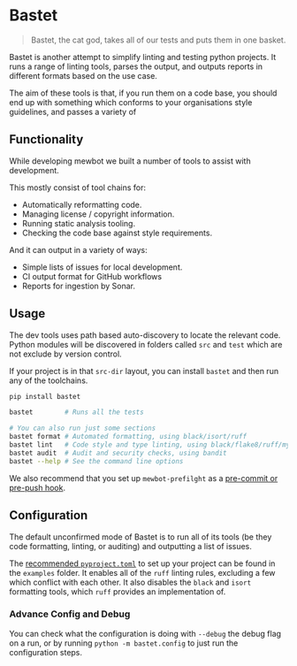 <!--
SPDX-FileCopyrightText: 2023 Mewbot Developers <mewbot@quicksilver.london>

SPDX-License-Identifier: BSD-2-Clause
-->

# Bastet

> Bastet, the cat god, takes all of our tests and puts them in one basket.

Bastet is another attempt to simplify linting and testing python projects.
It runs a range of linting tools, parses the output, and outputs reports
in different formats based on the use case.

The aim of these tools is that, if you run them on a code base, you should
end up with something which conforms to your organisations style guidelines,
and passes a variety of 

## Functionality

While developing mewbot we built a number of tools to assist with development.

This mostly consist of tool chains for:

 - Automatically reformatting code.
 - Managing license / copyright information. 
 - Running static analysis tooling.
 - Checking the code base against style requirements.

And it can output in a variety of ways:

 - Simple lists of issues for local development.
 - CI output format for GitHub workflows
 - Reports for ingestion by Sonar.

## Usage

The dev tools uses path based auto-discovery to locate the relevant code.
Python modules will be discovered in folders called `src` and `test`
which are not exclude by version control.

If your project is in that `src-dir` layout, you can install `bastet`
and then run any of the toolchains.

```sh
pip install bastet

bastet        # Runs all the tests

# You can also run just some sections
bastet format # Automated formatting, using black/isort/ruff
bastet lint   # Code style and type linting, using black/flake8/ruff/mypy/pylint
bastet audit  # Audit and security checks, using bandit
bastet --help # See the command line options
```

We also recommend that you set up `mewbot-prefilght` as a
[pre-commit or pre-push hook](https://git-scm.com/book/en/v2/Customizing-Git-Git-Hooks).

## Configuration

The default unconfirmed mode of Bastet is to run all of its tools (be they
code formatting, linting, or auditing) and outputting a list of issues.

The [recommended `pyproject.toml`](examples/pyproject.toml) to set up your
project can be found in the `examples` folder. It enables all of the `ruff`
linting rules, excluding a few which conflict with each other.
It also disables the `black` and `isort` formatting tools, which `ruff`
provides an implementation of.

### Advance Config and Debug

You can check what the configuration is doing with `--debug` the debug flag on
a run, or by running `python -m bastet.config` to just run the configuration steps.
